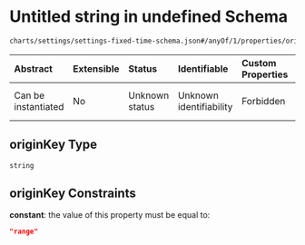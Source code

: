 # Untitled string in undefined Schema

```txt
charts/settings/settings-fixed-time-schema.json#/anyOf/1/properties/originKey
```



| Abstract            | Extensible | Status         | Identifiable            | Custom Properties | Additional Properties | Access Restrictions | Defined In                                                                                                         |
| :------------------ | :--------- | :------------- | :---------------------- | :---------------- | :-------------------- | :------------------ | :----------------------------------------------------------------------------------------------------------------- |
| Can be instantiated | No         | Unknown status | Unknown identifiability | Forbidden         | Allowed               | none                | [settings-fixed-time-schema.json\*](../out/charts/settings/settings-fixed-time-schema.json "open original schema") |

## originKey Type

`string`

## originKey Constraints

**constant**: the value of this property must be equal to:

```json
"range"
```
